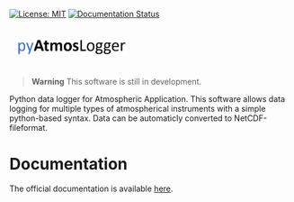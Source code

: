 [![License: MIT](https://img.shields.io/badge/License-MIT-yellow.svg)](https://opensource.org/licenses/MIT)
[![Documentation Status](https://readthedocs.org/projects/pyatmoslogger/badge/?version=latest)](https://pyatmoslogger.readthedocs.io/en/latest/?badge=latest)

<img src="docs/_static/images/pyAtmosLogger.png" width="200" style="margin: 20px 10px"/>


> **Warning**
> This software is still in development.

Python data logger for Atmospheric Application. This software allows data logging for multiple types of atmospherical instruments with a simple python-based syntax. Data can be automaticly converted to NetCDF-fileformat.

# Documentation

The official documentation is available [here](https://pyatmoslogger.readthedocs.io/en/latest/index.html).
